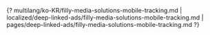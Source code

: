 {? multilang/ko-KR/filly-media-solutions-mobile-tracking.md | localized/deep-linked-ads/filly-media-solutions-mobile-tracking.md | pages/deep-linked-ads/filly-media-solutions-mobile-tracking.md ?}
